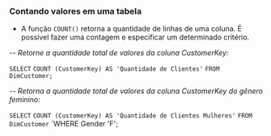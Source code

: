 ### Contando valores em uma tabela
- A função `COUNT()` retorna a quantidade de linhas de uma coluna. É possível fazer uma contagem e especificar um determinado critério.

*-- Retorne a quantidade total de valores da coluna CustomerKey:*

`SELECT`
`COUNT (CustomerKey) AS 'Quantidade de Clientes'`
`FROM DimCustomer;`

*-- Retorna a quantidade total de valores da coluna CustomerKey do gênero feminino:*

`SELECT`
`COUNT (CustomerKey) AS 'Quantidade de Clientes Mulheres'`
`FROM DimCustomer`
`WHERE Gender  'F';
